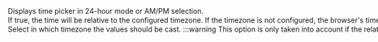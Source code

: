 <Option name="`time_24hr`">

Displays time picker in 24-hour mode or AM/PM selection.

<!-- @include: ./../common/default_boolean_false.md -->
</Option>

<Option name="`relative`">

If `true`, the time will be relative to the configured `timezone`. If the timezone is not configured, the browser's timezone will be used.

If `false`, the time will be displayed as absolute in UTC and not change based on the browser's or configured timezone.

<!-- @include: ./../common/default_boolean_true.md -->
</Option>

<Option name="`timezone`">

Select in which timezone the values should be cast.

:::warning
This option is only taken into account if the `relative` option is `true`.
:::

#### Default

If nothing is selected, the browser's timezone will be used.

#### Possible values

[TZInfo identifiers](https://api.rubyonrails.org/classes/ActiveSupport/TimeZone.html).

```ruby-vue{1,3}
field :start, as: :{{ $frontmatter.field_type }}, relative: true, timezone: "EET"
# Or
field :start, as: :{{ $frontmatter.field_type }}, relative: true, timezone: -> { record.timezone }
```
</Option>
